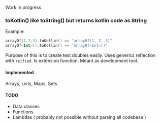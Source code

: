 Work in progress

### toKotlin() like toString() but returns kotlin code as String ###

Example:
```kotlin
arrayOf(1,2,3).toKotlin() == "arrayOf(1, 2, 3)"
arrayOf<Int>().toKotlin() == "arrayOf<Int>()"
```

Purpose of this is to create test doubles easily.
Uses generics reflection with `reified`. Is extension function. Meant as development tool.


#### Implemented ####
Arrays, Lists, Maps, Sets

#### TODO ####
 - Data classes
 - Functions
 - Lambdas ( probably not possible without parsing all codebase )
